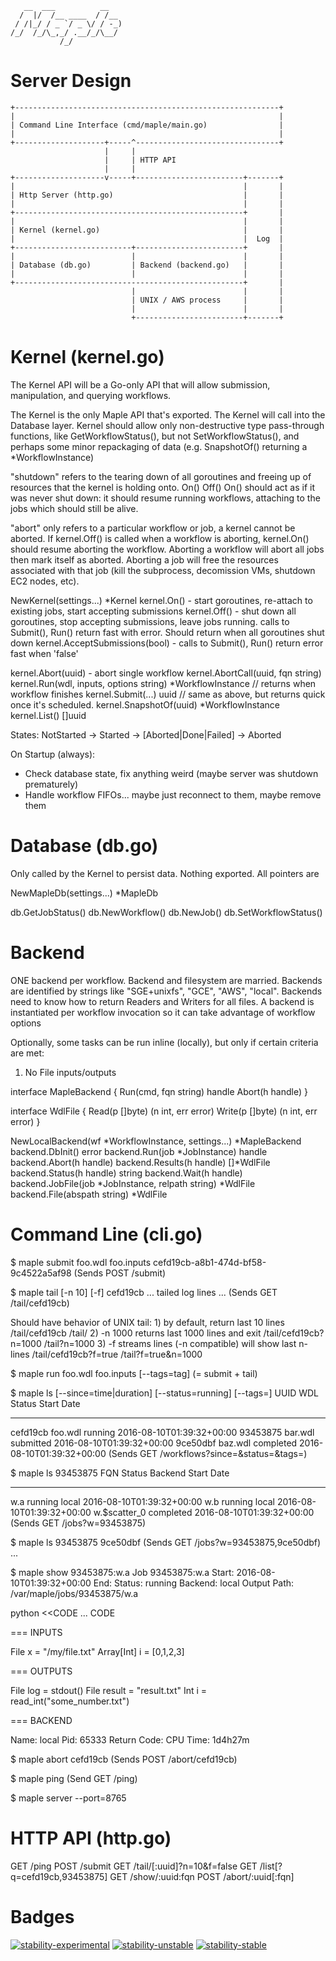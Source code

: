 ```
   __  ___          __
  /  |/  /__ ____  / /__
 / /|_/ / _ `/ _ \/ / -_)
/_/  /_/\_,_/ .__/_/\__/
           /_/
```

Server Design
=============

```
+-----------------------------------------------------------+
|                                                           |
| Command Line Interface (cmd/maple/main.go)                |
|                                                           |
+--------------------+-----^--------------------------------+
                     |     |
                     |     | HTTP API
                     |     |
+--------------------v-----+------------------------+-------+
|                                                   |       |
| Http Server (http.go)                             |       |
|                                                   |       |
+---------------------------------------------------+       |
|                                                   |       |
| Kernel (kernel.go)                                |       |
|                                                   |  Log  |
+--------------------------+------------------------+       |
|                          |                        |       |
| Database (db.go)         | Backend (backend.go)   |       |
|                          |                        |       |
+---------------------------------------------------+       |
                           |                        |       |
                           | UNIX / AWS process     |       |
                           |                        |       |
                           +------------------------+-------+
```

Kernel (kernel.go)
==================

The Kernel API will be a Go-only API that will allow submission, manipulation, and querying workflows.

The Kernel is the only Maple API that's exported.  The Kernel will call into the Database layer.  Kernel should allow only non-destructive type pass-through functions, like GetWorkflowStatus(), but not SetWorkflowStatus(), and perhaps some minor repackaging of data (e.g. SnapshotOf() returning a *WorkflowInstance)

"shutdown" refers to the tearing down of all goroutines and freeing up of resources that the kernel is holding onto.  On() Off() On() should act as if it was never shut down: it should resume running workflows, attaching to the jobs which should still be alive.

"abort" only refers to a particular workflow or job, a kernel cannot be aborted.  If kernel.Off() is called when a workflow is aborting, kernel.On() should resume aborting the workflow.  Aborting a workflow will abort all jobs then mark itself as aborted.  Aborting a job will free the resources associated with that job (kill the subprocess, decomission VMs, shutdown EC2 nodes, etc).

NewKernel(settings...) *Kernel
kernel.On() - start goroutines, re-attach to existing jobs, start accepting submissions
kernel.Off() - shut down all goroutines, stop accepting submissions, leave jobs running.
               calls to Submit(), Run() return fast with error.  Should return when all
               goroutines shut down
kernel.AcceptSubmissions(bool) - calls to Submit(), Run() return error fast when 'false'

kernel.Abort(uuid) - abort single workflow
kernel.AbortCall(uuid, fqn string)
kernel.Run(wdl, inputs, options string) *WorkflowInstance // returns when workflow finishes
kernel.Submit(...) uuid // same as above, but returns quick once it's scheduled.
kernel.SnapshotOf(uuid) *WorkflowInstance
kernel.List() []uuid

States: NotStarted -> Started -> [Aborted|Done|Failed]
                   -> Aborted

On Startup (always):

* Check database state, fix anything weird (maybe server was shutdown prematurely)
* Handle workflow FIFOs... maybe just reconnect to them, maybe remove them

Database (db.go)
================

Only called by the Kernel to persist data.  Nothing exported.  All pointers are 

NewMapleDb(settings...) *MapleDb

db.GetJobStatus()
db.NewWorkflow()
db.NewJob()
db.SetWorkflowStatus()

Backend
=======

ONE backend per workflow.  Backend and filesystem are married.  Backends are identified by strings like "SGE+unixfs", "GCE", "AWS", "local".  Backends need to know how to return Readers and Writers for all files.  A backend is instantiated per workflow invocation so it can take advantage of workflow options

Optionally, some tasks can be run inline (locally), but only if certain criteria are met:

1) No File inputs/outputs

interface MapleBackend {
  	Run(cmd, fqn string) handle
  	Abort(h handle)
}

interface WdlFile {
	Read(p []byte) (n int, err error)
	Write(p []byte) (n int, err error)
}

NewLocalBackend(wf *WorkflowInstance, settings...) *MapleBackend
backend.DbInit() error
backend.Run(job *JobInstance) handle
backend.Abort(h handle)
backend.Results(h handle) []*WdlFile
backend.Status(h handle) string
backend.Wait(h handle)
backend.JobFile(job *JobInstance, relpath string) *WdlFile
backend.File(abspath string) *WdlFile

Command Line (cli.go)
============

$ maple submit foo.wdl foo.inputs
cefd19cb-a8b1-474d-bf58-9c4522a5af98
(Sends POST /submit)

$ maple tail [-n 10] [-f] cefd19cb
... tailed log lines ...
(Sends GET /tail/cefd19cb)

Should have behavior of UNIX tail:
    1) by default, return last 10 lines
        /tail/cefd19cb
        /tail/
    2) -n 1000 returns last 1000 lines and exit
        /tail/cefd19cb?n=1000
        /tail?n=1000
    3) -f streams lines (-n compatible) will show last n-lines
        /tail/cefd19cb?f=true
        /tail?f=true&n=1000

$ maple run foo.wdl foo.inputs [--tags=tag]
(= submit + tail)

$ maple ls [--since=time|duration] [--status=running] [--tags=]
UUID        WDL       Status      Start Date
--------    -------   ---------   -------------------------
cefd19cb    foo.wdl   running     2016-08-10T01:39:32+00:00
93453875    bar.wdl   submitted   2016-08-10T01:39:32+00:00
9ce50dbf    baz.wdl   completed   2016-08-10T01:39:32+00:00
(Sends GET /workflows?since=&status=&tags=)

$ maple ls 93453875
FQN           Status    Backend   Start Date
------------  --------  --------  -------------------------
w.a           running   local     2016-08-10T01:39:32+00:00
w.b           running   local     2016-08-10T01:39:32+00:00
w.$scatter_0  completed           2016-08-10T01:39:32+00:00
(Sends GET /jobs?w=93453875)

$ maple ls 93453875 9ce50dbf
(Sends GET /jobs?w=93453875,9ce50dbf)
...

$ maple show 93453875:w.a
Job 93453875:w.a
Start:       2016-08-10T01:39:32+00:00
End:
Status:      running
Backend:     local
Output Path: /var/maple/jobs/93453875/w.a

python <<CODE
  ...
CODE

=== INPUTS

File x = "/my/file.txt"
Array[Int] i = [0,1,2,3]

=== OUTPUTS

File log = stdout()
File result = "result.txt"
Int i = read_int("some_number.txt")

=== BACKEND

Name:        local
Pid:         65333
Return Code:
CPU Time:    1d4h27m

$ maple abort cefd19cb
(Sends POST /abort/cefd19cb)

$ maple ping
(Send GET /ping)

$ maple server --port=8765

HTTP API (http.go)
==================

GET /ping
POST /submit
GET /tail/[:uuid]?n=10&f=false
GET /list[?q=cefd19cb,93453875]
GET /show/:uuid:fqn
POST /abort/:uuid[:fqn]

Badges
======

[![stability-experimental](https://img.shields.io/badge/stability-experimental-orange.svg)](https://github.com/emersion/stability-badges#experimental)
[![stability-unstable](https://img.shields.io/badge/stability-unstable-yellow.svg)](https://github.com/emersion/stability-badges#unstable)
[![stability-stable](https://img.shields.io/badge/stability-stable-green.svg)](https://github.com/emersion/stability-badges#stable)

